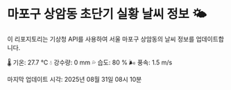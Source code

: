 
# 마포구 상암동 초단기 실황 날씨 정보 🌤️

이 리포지토리는 기상청 API를 사용하여 서울 마포구 상암동의 날씨 정보를 업데이트합니다. 

🌡️ 기온: 27.7 ℃
💧 강수량: 0 mm
💦 습도: 80 %
🌬️ 풍속: 1.5 m/s

마지막 업데이트 시각: 2025년 08월 31일 08시 10분    
